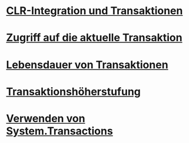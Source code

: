# [CLR-Integration und Transaktionen](clr-integration-and-transactions.md)
# [Zugriff auf die aktuelle Transaktion](accessing-the-current-transaction.md)
# [Lebensdauer von Transaktionen](transaction-lifetimes.md)
# [Transaktionshöherstufung](transaction-promotion.md)
# [Verwenden von System.Transactions](using-system-transactions.md)

